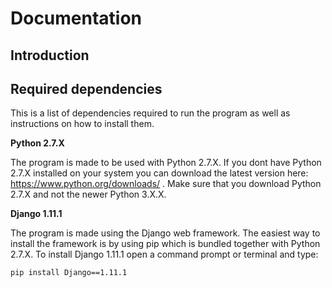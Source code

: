 # Documentation #

## Introduction ##

## Required dependencies ##

This is a list of dependencies required to run the program as well as instructions on how to install them.

**Python 2.7.X**

The program is made to be used with Python 2.7.X. If you dont have Python 2.7.X installed on your system you can download the latest version here: https://www.python.org/downloads/ .
Make sure that you download Python 2.7.X and not the newer Python 3.X.X.

**Django 1.11.1**

The program is made using the Django web framework.
The easiest way to install the framework is by using pip which is bundled together with Python 2.7.X.
To install Django 1.11.1 open a command prompt or terminal and type:

```
pip install Django==1.11.1
```

